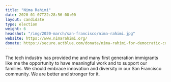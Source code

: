 ```yaml
---
title: "Nima Rahimi"
date: 2020-01-07T22:28:56-08:00
layout: candidate
type: election
weight: 6
headshot: "/img/2020-march/san-francisco/nima-rahimi.jpg"
website: https://www.nimarahimi.org/
donate: https://secure.actblue.com/donate/nima-rahimi-for-democratic-county-central-committee-2020-1
---
```


The tech industry has provided me and many first generation immigrants like me
the opportunity to have meaningful work and to support our families. We should
embrace innovation and diversity in our San Francisco community. We are better
and stronger for it.
